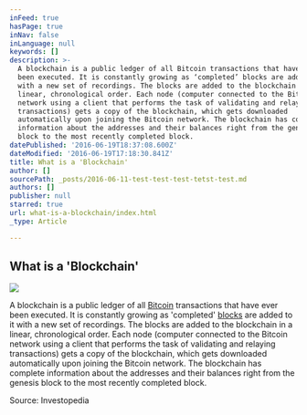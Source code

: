 ```yaml
---
inFeed: true
hasPage: true
inNav: false
inLanguage: null
keywords: []
description: >-
  A blockchain is a public ledger of all Bitcoin transactions that have ever
  been executed. It is constantly growing as ‘completed’ blocks are added to it
  with a new set of recordings. The blocks are added to the blockchain in a
  linear, chronological order. Each node (computer connected to the Bitcoin
  network using a client that performs the task of validating and relaying
  transactions) gets a copy of the blockchain, which gets downloaded
  automatically upon joining the Bitcoin network. The blockchain has complete
  information about the addresses and their balances right from the genesis
  block to the most recently completed block.
datePublished: '2016-06-19T18:37:08.600Z'
dateModified: '2016-06-19T17:18:30.841Z'
title: What is a 'Blockchain'
author: []
sourcePath: _posts/2016-06-11-test-test-test-tetst-test.md
authors: []
publisher: null
starred: true
url: what-is-a-blockchain/index.html
_type: Article

---
```

## What is a 'Blockchain'
![](https://the-grid-user-content.s3-us-west-2.amazonaws.com/53f89e74-d349-403d-8f21-06d25cdb2841.jpg)

A blockchain is a public ledger of all [Bitcoin][0] transactions that have ever been executed. It is constantly growing as 'completed' [blocks][1] are added to it with a new set of recordings. The blocks are added to the blockchain in a linear, chronological order. Each node (computer connected to the Bitcoin network using a client that performs the task of validating and relaying transactions) gets a copy of the blockchain, which gets downloaded automatically upon joining the Bitcoin network. The blockchain has complete information about the addresses and their balances right from the genesis block to the most recently completed block.

Source: Investopedia

[0]: http://www.investopedia.com/terms/b/bitcoin.asp
[1]: http://www.investopedia.com/terms/b/block-bitcoin-block.asp